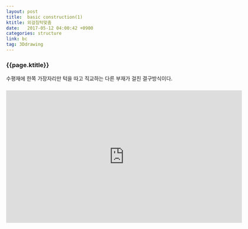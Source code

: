 ```yaml
---
layout: post
title:  basic construction(1)
ktitle: 외걸침턱맞춤
date:   2017-05-12 04:00:42 +0900
categories: structure
link: bc
tag: 3Ddrawing
---
```


<div style="width:900px; margin:0px auto">

<h3>
	{{page.ktitle}}
</h3>

<p style="line-height: 160%">수평재에 한쪽 가장자리만 턱을 따고 직교하는 다른 부재가 걸친 결구방식이다.</p>	
</div>	

<div style="text-align:center; margin:20px 0px 30px 0px; display: block;">

<iframe width="640" height="360" src="https://www.youtube.com/embed/64uT5e5ekAE?autoplay=1&rel=0" frameborder="0" gesture="media" allow="encrypted-media" allowfullscreen></iframe>

</div>
